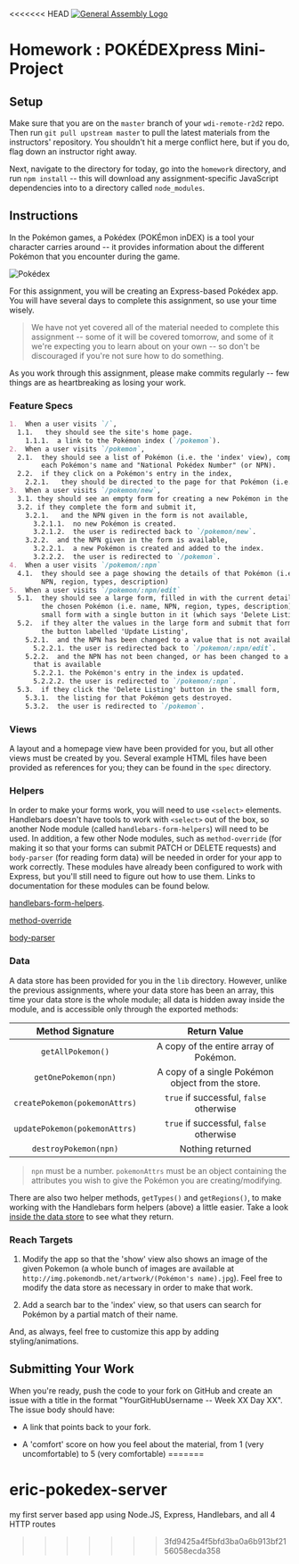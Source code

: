 <<<<<<< HEAD
[![General Assembly Logo](https://camo.githubusercontent.com/1a91b05b8f4d44b5bbfb83abac2b0996d8e26c92/687474703a2f2f692e696d6775722e636f6d2f6b6538555354712e706e67)](https://generalassemb.ly/education/web-development-immersive)

# Homework : POKÉDEXpress Mini-Project

## Setup

  Make sure that you are on the `master` branch of your `wdi-remote-r2d2` repo.
  Then run `git pull upstream master` to pull the latest materials from the
  instructors' repository. You shouldn't hit a merge conflict here, but if you do,
  flag down an instructor right away.

  Next, navigate to the directory for today, go into the `homework` directory, and
  run `npm install` -- this will download any assignment-specific JavaScript
  dependencies into to a directory called `node_modules`.

## Instructions

  In the Pokémon games, a Pokédex (POKÉmon inDEX) is a tool your character
  carries around -- it provides information about the different Pokémon that you
  encounter during the game.

  ![Pokédex](https://i.ytimg.com/vi/HMsg12IaFBI/maxresdefault.jpg)

  For this assignment, you will be creating an Express-based Pokédex app.
  You will have several days to complete this assignment, so use your time
  wisely.

  > We have not yet covered all of the material needed to complete this
  > assignment -- some of it will be covered tomorrow, and some of it we're
  > expecting you to learn about on your own -- so don't be discouraged
  > if you're not sure how to do something.

  As you work through this assignment, please make commits regularly -- few things are as 
  heartbreaking as losing your work.

### Feature Specs

  ```markdown
  1.  When a user visits `/`,
    1.1.   they should see the site's home page.
      1.1.1.  a link to the Pokémon index (`/pokemon`).
  2.  When a user visits `/pokemon`,
    2.1.  they should see a list of Pokémon (i.e. the 'index' view), comprised of
          each Pokémon's name and "National Pokédex Number" (or NPN).
    2.2.  if they click on a Pokémon's entry in the index,
      2.2.1.   they should be directed to the page for that Pokémon (i.e. the 'show' view).
  3.  When a user visits `/pokemon/new`,
    3.1. they should see an empty form for creating a new Pokémon in the index.
    3.2. if they complete the form and submit it,
      3.2.1.   and the NPN given in the form is not available,
        3.2.1.1.  no new Pokémon is created.
        3.2.1.2.  the user is redirected back to `/pokemon/new`.
      3.2.2.  and the NPN given in the form is available,
        3.2.2.1.  a new Pokémon is created and added to the index.
        3.2.2.2.  the user is redirected to `/pokemon`.
  4.  When a user visits `/pokemon/:npn`
    4.1.  they should see a page showing the details of that Pokémon (i.e. name,
          NPN, region, types, description)
  5.  When a user visits `/pokemon/:npn/edit`
    5.1.  they should see a large form, filled in with the current details of
          the chosen Pokémon (i.e. name, NPN, region, types, description), and a
          small form with a single button in it (which says 'Delete Listing').
    5.2.  if they alter the values in the large form and submit that form via
          the button labelled 'Update Listing',
      5.2.1.  and the NPN has been changed to a value that is not available
        5.2.2.1. the user is redirected back to `/pokemon/:npn/edit`.
      5.2.2.  and the NPN has not been changed, or has been changed to a value
        that is available
        5.2.2.1. the Pokémon's entry in the index is updated.
        5.2.2.2. the user is redirected to `/pokemon/:npn`.
    5.3.  if they click the 'Delete Listing' button in the small form,
      5.3.1.  the listing for that Pokémon gets destroyed.
      5.3.2.  the user is redirected to `/pokemon`.
  ```

### Views

  A layout and a homepage view have been provided for you, but all other views
  must be created by you. Several example HTML files have been provided as
  references for you; they can be found in the `spec` directory.

### Helpers

  In order to make your forms work, you will need to use `<select>` elements.
  Handlebars doesn't have tools to work with `<select>` out of the box, so
  another Node module (called `handlebars-form-helpers`) will need to be
  used. In addition, a few other Node modules, such as `method-override`
  (for making it so that your forms can submit PATCH or DELETE requests) and
  `body-parser` (for reading form data) will be needed in order for your app to
  work correctly. These modules have already been configured to work with
  Express, but you'll still need to figure out how to use them. Links to
  documentation for these modules can be found below.

  [handlebars-form-helpers](https://github.com/badsyntax/handlebars-form-helpers).

  [method-override](https://github.com/expressjs/method-override)

  [body-parser](https://github.com/expressjs/body-parser)

### Data

  A data store has been provided for you in the `lib` directory. However, unlike
  the previous assignments, where your data store has been an array, this time
  your data store is the whole module; all data is hidden away inside the
  module, and is accessible only through the exported methods:

| Method Signature              | Return Value                                      |
|:-----------------------------:|:-------------------------------------------------:|
| `getAllPokemon()`             | A copy of the entire array of Pokémon.            |
| `getOnePokemon(npn)`          | A copy of a single Pokémon object from the store. |
| `createPokemon(pokemonAttrs)` | `true` if successful, `false` otherwise           |
| `updatePokemon(pokemonAttrs)` | `true` if successful, `false` otherwise           |
| `destroyPokemon(npn)`         | Nothing returned                                  |

  > `npn` must be a number. `pokemonAttrs` must be an object containing the
  > attributes you wish to give the Pokémon you are creating/modifying.

  There are also two helper methods, `getTypes()` and `getRegions()`, to make
  working with the Handlebars form helpers (above) a little easier. Take a look
  [inside the data store](./lib/data-store.js) to see what they return.

### Reach Targets

1.  Modify the app so that the 'show' view also shows an image of the given
    Pokemon (a whole bunch of images are available at 
    `http://img.pokemondb.net/artwork/(Pokémon's name).jpg`).
    Feel free to modify the data store as necessary in order to make that work.

2.  Add a search bar to the 'index' view, so that users can search for Pokémon
    by a partial match of their name.

And, as always, feel free to customize this app by adding styling/animations.

## Submitting Your Work

When you're ready, push the code to your fork on GitHub and create an issue with
a title in the format "YourGitHubUsername -- Week XX Day XX".
The issue body should have:

-   A link that points back to your fork.

-   A 'comfort' score on how you feel about the material, from 1 (very
    uncomfortable) to 5 (very comfortable)
=======
# eric-pokedex-server
my first server based app using Node.JS, Express, Handlebars, and all 4 HTTP routes
>>>>>>> 3fd9425a4f5bfd3ba0a6b913bf2156058ecda358
